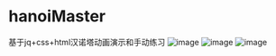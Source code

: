 # hanoiMaster
基于jq+css+html汉诺塔动画演示和手动练习
![image](https://user-images.githubusercontent.com/63862644/117847854-4fa57400-b2b5-11eb-941c-ffbfdc7f0c4d.png)
![image](https://user-images.githubusercontent.com/63862644/117848134-92674c00-b2b5-11eb-8876-b16d5a66b4fb.png)
![image](https://user-images.githubusercontent.com/63862644/117848166-9abf8700-b2b5-11eb-8f41-ee62a4654129.png)

